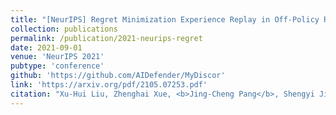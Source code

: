 ```yaml
---
title: "[NeurIPS] Regret Minimization Experience Replay in Off-Policy Reinforcement Learning"
collection: publications
permalink: /publication/2021-neurips-regret
date: 2021-09-01
venue: 'NeurIPS 2021'
pubtype: 'conference'
github: 'https://github.com/AIDefender/MyDiscor'
link: 'https://arxiv.org/pdf/2105.07253.pdf'
citation: "Xu-Hui Liu, Zhenghai Xue, <b>Jing-Cheng Pang</b>, Shengyi Jiang, Feng Xu and Yang Yu. <i>Regret Minimization Experience Replay in Off-Policy Reinforcement Learning.</i> In: <b>NeurIPS</b>, 2021."
---
```


